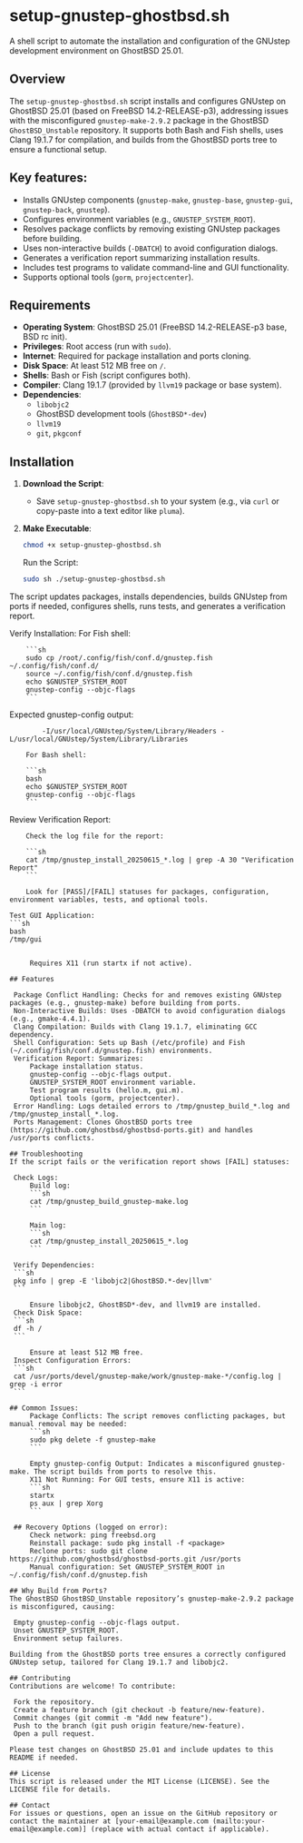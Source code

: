 # setup-gnustep-ghostbsd.sh

A shell script to automate the installation and configuration of the GNUstep development environment on GhostBSD 25.01.

## Overview

The `setup-gnustep-ghostbsd.sh` script installs and configures GNUstep on GhostBSD 25.01 (based on FreeBSD 14.2-RELEASE-p3), addressing issues with the misconfigured `gnustep-make-2.9.2` package in the GhostBSD `GhostBSD_Unstable` repository. It supports both Bash and Fish shells, uses Clang 19.1.7 for compilation, and builds from the GhostBSD ports tree to ensure a functional setup.

## Key features:
- Installs GNUstep components (`gnustep-make`, `gnustep-base`, `gnustep-gui`, `gnustep-back`, `gnustep`).
- Configures environment variables (e.g., `GNUSTEP_SYSTEM_ROOT`).
- Resolves package conflicts by removing existing GNUstep packages before building.
- Uses non-interactive builds (`-DBATCH`) to avoid configuration dialogs.
- Generates a verification report summarizing installation results.
- Includes test programs to validate command-line and GUI functionality.
- Supports optional tools (`gorm`, `projectcenter`).

## Requirements

- **Operating System**: GhostBSD 25.01 (FreeBSD 14.2-RELEASE-p3 base, BSD rc init).
- **Privileges**: Root access (run with `sudo`).
- **Internet**: Required for package installation and ports cloning.
- **Disk Space**: At least 512 MB free on `/`.
- **Shells**: Bash or Fish (script configures both).
- **Compiler**: Clang 19.1.7 (provided by `llvm19` package or base system).
- **Dependencies**:
  - `libobjc2`
  - GhostBSD development tools (`GhostBSD*-dev`)
  - `llvm19`
  - `git`, `pkgconf`

## Installation

1. **Download the Script**:
   - Save `setup-gnustep-ghostbsd.sh` to your system (e.g., via `curl` or copy-paste into a text editor like `pluma`).

2. **Make Executable**:
   ```sh
   chmod +x setup-gnustep-ghostbsd.sh
   ```

    Run the Script:
    ```sh
    sudo sh ./setup-gnustep-ghostbsd.sh
    ``` 
The script updates packages, installs dependencies, builds GNUstep from ports if needed, configures shells, runs tests, and generates a verification report.

Verify Installation:
        For Fish shell:

        ```sh
        sudo cp /root/.config/fish/conf.d/gnustep.fish ~/.config/fish/conf.d/
        source ~/.config/fish/conf.d/gnustep.fish
        echo $GNUSTEP_SYSTEM_ROOT
        gnustep-config --objc-flags
        ```

Expected gnustep-config output:

            -I/usr/local/GNUstep/System/Library/Headers -L/usr/local/GNUstep/System/Library/Libraries

        For Bash shell:

        ```sh
        bash
        echo $GNUSTEP_SYSTEM_ROOT
        gnustep-config --objc-flags
        ```

Review Verification Report:

        Check the log file for the report:

        ```sh
        cat /tmp/gnustep_install_20250615_*.log | grep -A 30 "Verification Report"
        ```

        Look for [PASS]/[FAIL] statuses for packages, configuration, environment variables, tests, and optional tools.

    Test GUI Application:
    ```sh
    bash
    /tmp/gui
   ```

        Requires X11 (run startx if not active).

## Features

    Package Conflict Handling: Checks for and removes existing GNUstep packages (e.g., gnustep-make) before building from ports.
    Non-Interactive Builds: Uses -DBATCH to avoid configuration dialogs (e.g., gmake-4.4.1).
    Clang Compilation: Builds with Clang 19.1.7, eliminating GCC dependency.
    Shell Configuration: Sets up Bash (/etc/profile) and Fish (~/.config/fish/conf.d/gnustep.fish) environments.
    Verification Report: Summarizes:
        Package installation status.
        gnustep-config --objc-flags output.
        GNUSTEP_SYSTEM_ROOT environment variable.
        Test program results (hello.m, gui.m).
        Optional tools (gorm, projectcenter).
    Error Handling: Logs detailed errors to /tmp/gnustep_build_*.log and /tmp/gnustep_install_*.log.
    Ports Management: Clones GhostBSD ports tree (https://github.com/ghostbsd/ghostbsd-ports.git) and handles /usr/ports conflicts.

## Troubleshooting
If the script fails or the verification report shows [FAIL] statuses:

    Check Logs:
        Build log:
        ```sh
        cat /tmp/gnustep_build_gnustep-make.log
        ```

        Main log:
        ```sh
        cat /tmp/gnustep_install_20250615_*.log
        ```

    Verify Dependencies:
    ```sh
    pkg info | grep -E 'libobjc2|GhostBSD.*-dev|llvm'
    ```

        Ensure libobjc2, GhostBSD*-dev, and llvm19 are installed.
    Check Disk Space:
    ```sh
    df -h /
    ```

        Ensure at least 512 MB free.
    Inspect Configuration Errors:
    ```sh
    cat /usr/ports/devel/gnustep-make/work/gnustep-make-*/config.log | grep -i error
    ```

   ## Common Issues:
        Package Conflicts: The script removes conflicting packages, but manual removal may be needed:
        ```sh
        sudo pkg delete -f gnustep-make
        ```

        Empty gnustep-config Output: Indicates a misconfigured gnustep-make. The script builds from ports to resolve this.
        X11 Not Running: For GUI tests, ensure X11 is active:
        ```sh
        startx
        ps aux | grep Xorg
        ```

    ## Recovery Options (logged on error):
        Check network: ping freebsd.org
        Reinstall package: sudo pkg install -f <package>
        Reclone ports: sudo git clone https://github.com/ghostbsd/ghostbsd-ports.git /usr/ports
        Manual configuration: Set GNUSTEP_SYSTEM_ROOT in ~/.config/fish/conf.d/gnustep.fish

## Why Build from Ports?
The GhostBSD GhostBSD_Unstable repository’s gnustep-make-2.9.2 package is misconfigured, causing:

    Empty gnustep-config --objc-flags output.
    Unset GNUSTEP_SYSTEM_ROOT.
    Environment setup failures.

Building from the GhostBSD ports tree ensures a correctly configured GNUstep setup, tailored for Clang 19.1.7 and libobjc2.

## Contributing
Contributions are welcome! To contribute:

    Fork the repository.
    Create a feature branch (git checkout -b feature/new-feature).
    Commit changes (git commit -m "Add new feature").
    Push to the branch (git push origin feature/new-feature).
    Open a pull request.

Please test changes on GhostBSD 25.01 and include updates to this README if needed.

## License
This script is released under the MIT License (LICENSE). See the LICENSE file for details.

## Contact
For issues or questions, open an issue on the GitHub repository or contact the maintainer at [your-email@example.com (mailto:your-email@example.com)] (replace with actual contact if applicable).


